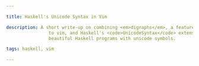 ```yaml
---

title: Haskell's Unicode Syntax in Vim

description: A short write-up on combining <em>digraphs</em>, a feature built-in
                to vim, and Haskell's <code>UnicodeSyntax</code> extension, to easily write
                beautiful Haskell programs with unicode symbols.

tags: haskell, vim

---
```

